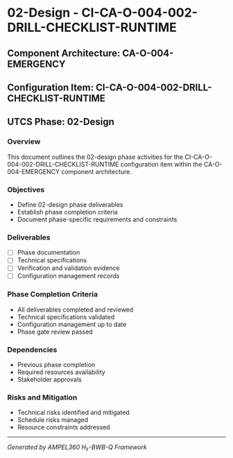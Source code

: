 # 02-Design - CI-CA-O-004-002-DRILL-CHECKLIST-RUNTIME

## Component Architecture: CA-O-004-EMERGENCY
## Configuration Item: CI-CA-O-004-002-DRILL-CHECKLIST-RUNTIME
## UTCS Phase: 02-Design

### Overview
This document outlines the 02-design phase activities for the CI-CA-O-004-002-DRILL-CHECKLIST-RUNTIME configuration item within the CA-O-004-EMERGENCY component architecture.

### Objectives
- Define 02-design phase deliverables
- Establish phase completion criteria
- Document phase-specific requirements and constraints

### Deliverables
- [ ] Phase documentation
- [ ] Technical specifications
- [ ] Verification and validation evidence
- [ ] Configuration management records

### Phase Completion Criteria
- All deliverables completed and reviewed
- Technical specifications validated
- Configuration management up to date
- Phase gate review passed

### Dependencies
- Previous phase completion
- Required resources availability
- Stakeholder approvals

### Risks and Mitigation
- Technical risks identified and mitigated
- Schedule risks managed
- Resource constraints addressed

---
*Generated by AMPEL360 H₂-BWB-Q Framework*
